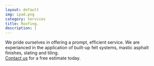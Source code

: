```yaml
---
layout: default
img: ipad.png
category: Services
title: Roofing.
description: |
---
```

  We pride ourselves in offering a prompt, efficient service. We are experianced in the application of built-up felt systems, mastic asphalt finishes, slating and tiling.<br><a href="/#contact">Contact us</a> for a free estimate today.